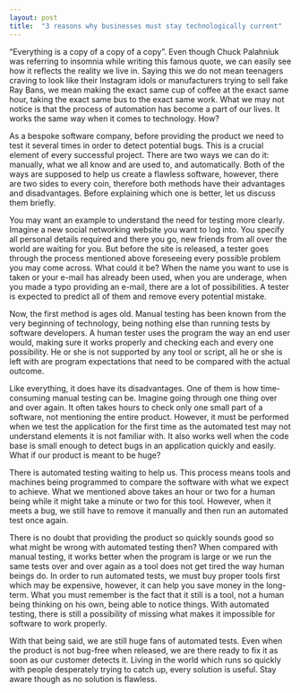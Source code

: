 ```yaml
---
layout: post
title:  "3 reasons why businesses must stay technologically current"
---
```


“Everything is a copy of a copy of a copy”. Even though Chuck Palahniuk was referring to insomnia while writing this famous quote, we can easily see how it reflects the reality we live in. Saying this we do not mean teenagers craving to look like their Instagram idols or manufacturers trying to sell fake Ray Bans, we mean making the exact same cup of coffee at the exact same hour, taking the exact same bus to the exact same work. What we may not notice is that the process of automation has become a part of our lives. It works the same way when it comes to technology. How?
 

As a bespoke software company, before providing the product we need to test it several times in order to detect potential bugs. This is a crucial element of every successful project. There are two ways we can do it: manually, what we all know and are used to, and automatically. Both of the ways are supposed to help us create a flawless software, however, there are two sides to every coin, therefore both methods have their advantages and disadvantages. Before explaining which one is better, let us discuss them briefly.
 

You may want an example to understand the need for testing more clearly. Imagine a new social networking website you want to log into. You specify all personal details required and there you go, new friends from all over the world are waiting for you. But before the site is released, a tester goes through the process mentioned above foreseeing every possible problem you may come across. What could it be? When the name you want to use is taken or your e-mail has already been used, when you are underage, when you made a typo providing an e-mail, there are a lot of possibilities. A tester is expected to predict all of them and remove every potential mistake.
 

Now, the first method is ages old. Manual testing has been known from the very beginning of technology, being nothing else than running tests by software developers. A human tester uses the program the way an end user would, making sure it works properly and checking each and every one possibility. He or she is not supported by any tool or script, all he or she is left with are program expectations that need to be compared with the actual outcome.
 

Like everything, it does have its disadvantages. One of them is how time-consuming manual testing can be. Imagine going through one thing over and over again. It often takes hours to check only one small part of a software, not mentioning the entire product. However, it must be performed when we test the application for the first time as the automated test may not understand elements it is not familiar with. It also works well when the code base is small enough to detect bugs in an application quickly and easily. What if our product is meant to be huge?
 

There is automated testing waiting to help us. This process means tools and machines being programmed to compare the software with what we expect to achieve. What we mentioned above takes an hour or two for a human being while it might take a minute or two for this tool. However, when it meets a bug, we still have to remove it manually and then run an automated test once again.
 

There is no doubt that providing the product so quickly sounds good so what might be wrong with automated testing then? When compared with manual testing, it works better when the program is large or we run the same tests over and over again as a tool does not get tired the way human beings do. In order to run automated tests, we must buy proper tools first which may be expensive, however, it can help you save money in the long-term. What you must remember is the fact that it still is a tool, not a human being thinking on his own, being able to notice things. With automated testing, there is still a possibility of missing what makes it impossible for software to work properly.
 

With that being said, we are still huge fans of automated tests. Even when the product is not bug-free when released, we are there ready to fix it as soon as our customer detects it. Living in the world which runs so quickly with people desperately trying to catch up, every solution is useful. Stay aware though as no solution is flawless.

